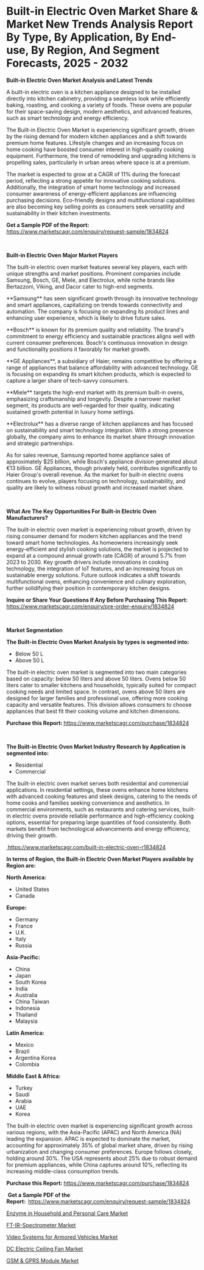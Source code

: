 <p><h1>Built-in Electric Oven Market Share & Market New Trends Analysis Report By Type, By Application, By End-use, By Region, And Segment Forecasts, 2025 - 2032</h1></p><p><strong>Built-in Electric Oven Market Analysis and Latest Trends</strong></p>
<p><p>A built-in electric oven is a kitchen appliance designed to be installed directly into kitchen cabinetry, providing a seamless look while efficiently baking, roasting, and cooking a variety of foods. These ovens are popular for their space-saving design, modern aesthetics, and advanced features, such as smart technology and energy efficiency.</p><p>The Built-in Electric Oven Market is experiencing significant growth, driven by the rising demand for modern kitchen appliances and a shift towards premium home features. Lifestyle changes and an increasing focus on home cooking have boosted consumer interest in high-quality cooking equipment. Furthermore, the trend of remodeling and upgrading kitchens is propelling sales, particularly in urban areas where space is at a premium.</p><p>The market is expected to grow at a CAGR of 11% during the forecast period, reflecting a strong appetite for innovative cooking solutions. Additionally, the integration of smart home technology and increased consumer awareness of energy-efficient appliances are influencing purchasing decisions. Eco-friendly designs and multifunctional capabilities are also becoming key selling points as consumers seek versatility and sustainability in their kitchen investments.</p></p>
<p><strong>Get a Sample PDF of the Report:&nbsp;</strong> <a href="https://www.marketscagr.com/enquiry/request-sample/1834824?utm_campaign=2012&utm_medium=2&utm_source=Github&utm_content=ia&utm_term=26032025&utm_id=built-in-electric-oven">https://www.marketscagr.com/enquiry/request-sample/1834824</a></p>
<p>&nbsp;</p>
<p><strong>Built-in Electric Oven Major Market Players</strong></p>
<p><p>The built-in electric oven market features several key players, each with unique strengths and market positions. Prominent companies include Samsung, Bosch, GE, Miele, and Electrolux, while niche brands like Bertazzoni, Viking, and Dacor cater to high-end segments.</p><p>**Samsung** has seen significant growth through its innovative technology and smart appliances, capitalizing on trends towards connectivity and automation. The company is focusing on expanding its product lines and enhancing user experience, which is likely to drive future sales.</p><p>**Bosch** is known for its premium quality and reliability. The brand's commitment to energy efficiency and sustainable practices aligns well with current consumer preferences. Bosch's continuous innovation in design and functionality positions it favorably for market growth.</p><p>**GE Appliances**, a subsidiary of Haier, remains competitive by offering a range of appliances that balance affordability with advanced technology. GE is focusing on expanding its smart kitchen products, which is expected to capture a larger share of tech-savvy consumers.</p><p>**Miele** targets the high-end market with its premium built-in ovens, emphasizing craftsmanship and longevity. Despite a narrower market segment, its products are well-regarded for their quality, indicating sustained growth potential in luxury home settings.</p><p>**Electrolux** has a diverse range of kitchen appliances and has focused on sustainability and smart technology integration. With a strong presence globally, the company aims to enhance its market share through innovation and strategic partnerships.</p><p>As for sales revenue, Samsung reported home appliance sales of approximately $25 billion, while Bosch's appliance division generated about €13 billion. GE Appliances, though privately held, contributes significantly to Haier Group's overall revenue. As the market for built-in electric ovens continues to evolve, players focusing on technology, sustainability, and quality are likely to witness robust growth and increased market share.</p></p>
<p>&nbsp;</p>
<p><strong>What Are The Key Opportunities For Built-in Electric Oven Manufacturers?</strong></p>
<p><p>The built-in electric oven market is experiencing robust growth, driven by rising consumer demand for modern kitchen appliances and the trend toward smart home technologies. As homeowners increasingly seek energy-efficient and stylish cooking solutions, the market is projected to expand at a compound annual growth rate (CAGR) of around 5.7% from 2023 to 2030. Key growth drivers include innovations in cooking technology, the integration of IoT features, and an increasing focus on sustainable energy solutions. Future outlook indicates a shift towards multifunctional ovens, enhancing convenience and culinary exploration, further solidifying their position in contemporary kitchen designs.</p></p>
<p><strong>Inquire or Share Your Questions If Any Before Purchasing This Report:</strong> <a href="https://www.marketscagr.com/enquiry/pre-order-enquiry/1834824?utm_campaign=2012&utm_medium=2&utm_source=Github&utm_content=ia&utm_term=26032025&utm_id=built-in-electric-oven">https://www.marketscagr.com/enquiry/pre-order-enquiry/1834824</a></p>
<p>&nbsp;</p>
<p><strong>Market Segmentation</strong></p>
<p><strong>The Built-in Electric Oven Market Analysis by types is segmented into:</strong></p>
<p><ul><li>Below 50 L</li><li>Above 50 L</li></ul></p>
<p><p>The built-in electric oven market is segmented into two main categories based on capacity: below 50 liters and above 50 liters. Ovens below 50 liters cater to smaller kitchens and households, typically suited for compact cooking needs and limited space. In contrast, ovens above 50 liters are designed for larger families and professional use, offering more cooking capacity and versatile features. This division allows consumers to choose appliances that best fit their cooking volume and kitchen dimensions.</p></p>
<p><strong>Purchase this Report:&nbsp;</strong><a href="https://www.marketscagr.com/purchase/1834824?utm_campaign=2012&utm_medium=2&utm_source=Github&utm_content=ia&utm_term=26032025&utm_id=built-in-electric-oven">https://www.marketscagr.com/purchase/1834824</a></p>
<p>&nbsp;</p>
<p><strong>The Built-in Electric Oven Market Industry Research by Application is segmented into:</strong></p>
<p><ul><li>Residential</li><li>Commercial</li></ul></p>
<p><p>The built-in electric oven market serves both residential and commercial applications. In residential settings, these ovens enhance home kitchens with advanced cooking features and sleek designs, catering to the needs of home cooks and families seeking convenience and aesthetics. In commercial environments, such as restaurants and catering services, built-in electric ovens provide reliable performance and high-efficiency cooking options, essential for preparing large quantities of food consistently. Both markets benefit from technological advancements and energy efficiency, driving their growth.</p></p>
<p><a href="https://www.marketscagr.com/built-in-electric-oven-r1834824?utm_campaign=2012&utm_medium=2&utm_source=Github&utm_content=ia&utm_term=26032025&utm_id=built-in-electric-oven">&nbsp;https://www.marketscagr.com/built-in-electric-oven-r1834824</a></p>
<p><strong>In terms of Region, the Built-in Electric Oven Market Players available by Region are:</strong></p>
<p>
    <p> <strong> North America: </strong>
        <ul>
            <li>United States</li>
            <li>Canada</li>
        </ul>
        </p> 
    <p> <strong> Europe: </strong>
        <ul>
            <li>Germany</li>
            <li>France</li>
            <li>U.K.</li>
            <li>Italy</li>
            <li>Russia</li>
        </ul>
        </p> 
    <p> <strong> Asia-Pacific: </strong>
        <ul>
            <li>China</li>
            <li>Japan</li>
            <li>South Korea</li>
            <li>India</li>
            <li>Australia</li>
            <li>China Taiwan</li>
            <li>Indonesia</li>
            <li>Thailand</li>
            <li>Malaysia</li>
        </ul>
        </p> 
    <p> <strong> Latin America: </strong>
        <ul>
            <li>Mexico</li>
            <li>Brazil</li>
            <li>Argentina Korea</li>
            <li>Colombia</li>
        </ul>
        </p> 
    <p> <strong> Middle East & Africa: </strong>
        <ul>
            <li>Turkey</li>
            <li>Saudi</li>
            <li>Arabia</li>
            <li>UAE</li>
            <li>Korea</li>
        </ul>
    </p>
    </p>
<p><p>The built-in electric oven market is experiencing significant growth across various regions, with the Asia-Pacific (APAC) and North America (NA) leading the expansion. APAC is expected to dominate the market, accounting for approximately 35% of global market share, driven by rising urbanization and changing consumer preferences. Europe follows closely, holding around 30%. The USA represents about 25% due to robust demand for premium appliances, while China captures around 10%, reflecting its increasing middle-class consumption trends.</p></p>
<p><strong>Purchase this Report: </strong><a href="https://www.marketscagr.com/purchase/1834824?utm_campaign=2012&utm_medium=2&utm_source=Github&utm_content=ia&utm_term=26032025&utm_id=built-in-electric-oven">https://www.marketscagr.com/purchase/1834824</a></p>
<p>&nbsp;<strong>Get a Sample PDF of the Report:&nbsp;&nbsp;</strong><a href="https://www.marketscagr.com/enquiry/request-sample/1834824?utm_campaign=2012&utm_medium=2&utm_source=Github&utm_content=ia&utm_term=26032025&utm_id=built-in-electric-oven">https://www.marketscagr.com/enquiry/request-sample/1834824</a></p>
<p><strong></strong></p>
<p><p><a href="https://github.com/ernierintzfu/Market-Research-Report-List-1/blob/main/enzyme-in-household-and-personal-care-market.md?utm_campaign=2012&utm_medium=2&utm_source=Github&utm_content=ia&utm_term=26032025&utm_id=built-in-electric-oven">Enzyme in Household and Personal Care Market</a></p><p><a href="https://github.com/smarzkathyb6/Market-Research-Report-List-1/blob/main/ft-ir-spectrometer-market.md?utm_campaign=2012&utm_medium=2&utm_source=Github&utm_content=ia&utm_term=26032025&utm_id=built-in-electric-oven">FT-IR-Spectrometer Market</a></p><p><a href="https://github.com/JakirUddin511/Market-Research-Report-List-2/blob/main/video-systems-for-armored-vehicles-market.md?utm_campaign=2012&utm_medium=2&utm_source=Github&utm_content=ia&utm_term=26032025&utm_id=built-in-electric-oven">Video Systems for Armored Vehicles Market</a></p><p><a href="https://github.com/ChiragRP21/Market-Research-Report-List-7/blob/main/dc-electric-ceiling-fan-market.md?utm_campaign=2012&utm_medium=2&utm_source=Github&utm_content=ia&utm_term=26032025&utm_id=built-in-electric-oven">DC Electric Ceiling Fan Market</a></p><p><a href="https://github.com/goickpache1m/Market-Research-Report-List-1/blob/main/gsm-gprs-module-market.md?utm_campaign=2012&utm_medium=2&utm_source=Github&utm_content=ia&utm_term=26032025&utm_id=built-in-electric-oven">GSM & GPRS Module Market</a></p></p>